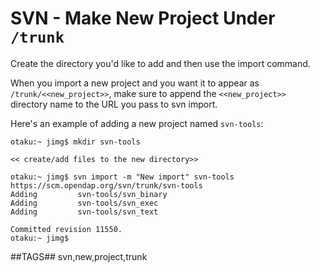 # SVN - Make New Project Under `/trunk`

Create the directory you'd like to add and then use the import command.

When you import a new project and you want it to appear as 
`/trunk/<<new_project>>`, make sure to append the `<<new_project>>` 
directory name to the URL you pass to svn import.

Here's an example of adding a new project named `svn-tools`:

    otaku:~ jimg$ mkdir svn-tools

    << create/add files to the new directory>>

    otaku:~ jimg$ svn import -m "New import" svn-tools https://scm.opendap.org/svn/trunk/svn-tools
    Adding         svn-tools/svn_binary
    Adding         svn-tools/svn_exec
    Adding         svn-tools/svn_text

    Committed revision 11550.
    otaku:~ jimg$ 

##TAGS##
svn,new,project,trunk